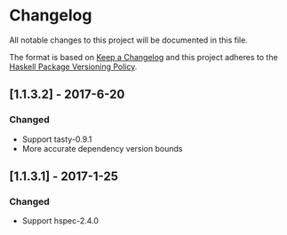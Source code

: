# Changelog

All notable changes to this project will be documented in this file.

The format is based on [Keep a Changelog](http://keepachangelog.com/)
and this project adheres to the [Haskell Package Versioning Policy](https://pvp.haskell.org/).

## [1.1.3.2] - 2017-6-20

### Changed
- Support tasty-0.9.1
- More accurate dependency version bounds

## [1.1.3.1] - 2017-1-25

### Changed
- Support hspec-2.4.0

